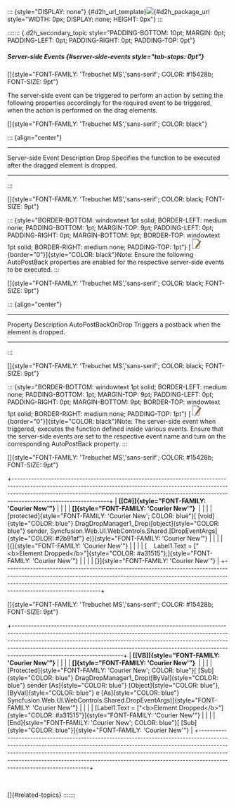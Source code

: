 ::: {style="DISPLAY: none"}
[](ms-xhelp:///?Id=d2h_url_template){#d2h_url_template}![](!package_url!){#d2h_package_url style="WIDTH: 0px; DISPLAY: none; HEIGHT: 0px"}
:::

::::::: {.d2h_secondary_topic style="PADDING-BOTTOM: 10pt; MARGIN: 0pt; PADDING-LEFT: 0pt; PADDING-RIGHT: 0pt; PADDING-TOP: 0pt"}
##### Server-side Events {#server-side-events style="tab-stops: 0pt"}

[]{style="FONT-FAMILY: 'Trebuchet MS','sans-serif'; COLOR: #15428b; FONT-SIZE: 9pt"} 

The server-side event can be triggered to perform an action by setting the following properties accordingly for the required event to be triggered, when the action is performed on the drag elements.

[]{style="FONT-FAMILY: 'Trebuchet MS','sans-serif'; COLOR: black"} 

::: {align="center"}
  ------------------- -----------------------------------------------------------------------------
  Server-side Event   Description
  Drop                Specifies the function to be executed after the dragged element is dropped.
  ------------------- -----------------------------------------------------------------------------
:::

[]{style="FONT-FAMILY: 'Trebuchet MS','sans-serif'; COLOR: black; FONT-SIZE: 9pt"} 

::: {style="BORDER-BOTTOM: windowtext 1pt solid; BORDER-LEFT: medium none; PADDING-BOTTOM: 1pt; MARGIN-TOP: 9pt; PADDING-LEFT: 0pt; PADDING-RIGHT: 0pt; MARGIN-BOTTOM: 9pt; BORDER-TOP: windowtext 1pt solid; BORDER-RIGHT: medium none; PADDING-TOP: 1pt"}
[![](ImagesExt/image72_1.jpg){border="0"}]{style="COLOR: black"}Note: Ensure the following AutoPostBack properties are enabled for the respective server-side events to be executed.
:::

[]{style="FONT-FAMILY: 'Trebuchet MS','sans-serif'; COLOR: black; FONT-SIZE: 9pt"} 

::: {align="center"}
  -------------------- --------------------------------------------------
  Property             Description
  AutoPostBackOnDrop   Triggers a postback when the element is dropped.
  -------------------- --------------------------------------------------
:::

[]{style="FONT-FAMILY: 'Trebuchet MS','sans-serif'; COLOR: black; FONT-SIZE: 9pt"} 

::: {style="BORDER-BOTTOM: windowtext 1pt solid; BORDER-LEFT: medium none; PADDING-BOTTOM: 1pt; MARGIN-TOP: 9pt; PADDING-LEFT: 0pt; PADDING-RIGHT: 0pt; MARGIN-BOTTOM: 9pt; BORDER-TOP: windowtext 1pt solid; BORDER-RIGHT: medium none; PADDING-TOP: 1pt"}
[![](ImagesExt/image72_1.jpg){border="0"}]{style="COLOR: black"}Note: The server-side event when triggered, executes the function defined inside various events. Ensure that the server-side events are set to the respective event name and turn on the corresponding AutoPostBack property.
:::

[]{style="FONT-FAMILY: 'Trebuchet MS','sans-serif'; COLOR: #15428b; FONT-SIZE: 9pt"} 

+----------------------------------------------------------------------------------------------------------------------------------------------------------------------------------------------------------------------------------------------------------------------------+
| **[\[C#\]]{style="FONT-FAMILY: 'Courier New'"}**                                                                                                                                                                                                                           |
|                                                                                                                                                                                                                                                                            |
| **[]{style="FONT-FAMILY: 'Courier New'"}**                                                                                                                                                                                                                                 |
|                                                                                                                                                                                                                                                                            |
| [protected]{style="FONT-FAMILY: 'Courier New'; COLOR: blue"}[ [void]{style="COLOR: blue"} DragDropManager1_Drop([object]{style="COLOR: blue"} sender, Syncfusion.Web.UI.WebControls.Shared.[DropEventArgs]{style="COLOR: #2b91af"} e)]{style="FONT-FAMILY: 'Courier New'"} |
|                                                                                                                                                                                                                                                                            |
| [{]{style="FONT-FAMILY: 'Courier New'"}                                                                                                                                                                                                                                    |
|                                                                                                                                                                                                                                                                            |
| [    Label1.Text = [\"\<b\>Element Dropped\</b\>\"]{style="COLOR: #a31515"};]{style="FONT-FAMILY: 'Courier New'"}                                                                                                                                                          |
|                                                                                                                                                                                                                                                                            |
| [}]{style="FONT-FAMILY: 'Courier New'"}                                                                                                                                                                                                                                    |
+----------------------------------------------------------------------------------------------------------------------------------------------------------------------------------------------------------------------------------------------------------------------------+

[]{style="FONT-FAMILY: 'Trebuchet MS','sans-serif'; COLOR: #15428b; FONT-SIZE: 9pt"} 

+---------------------------------------------------------------------------------------------------------------------------------------------------------------------------------------------------------------------------------------------------------------------------------------------------------------------------------------------------------------+
| **[\[VB\]]{style="FONT-FAMILY: 'Courier New'"}**                                                                                                                                                                                                                                                                                                              |
|                                                                                                                                                                                                                                                                                                                                                               |
| **[]{style="FONT-FAMILY: 'Courier New'"}**                                                                                                                                                                                                                                                                                                                    |
|                                                                                                                                                                                                                                                                                                                                                               |
| [Protected]{style="FONT-FAMILY: 'Courier New'; COLOR: blue"}[ [Sub]{style="COLOR: blue"} DragDropManager1_Drop([ByVal]{style="COLOR: blue"} sender [As]{style="COLOR: blue"} [Object]{style="COLOR: blue"}, [ByVal]{style="COLOR: blue"} e [As]{style="COLOR: blue"} Syncfusion.Web.UI.WebControls.Shared.DropEventArgs)]{style="FONT-FAMILY: 'Courier New'"} |
|                                                                                                                                                                                                                                                                                                                                                               |
| [Label1.Text = [\"\<b\>Element Dropped\</b\>\"]{style="COLOR: #a31515"}]{style="FONT-FAMILY: 'Courier New'"}                                                                                                                                                                                                                                                  |
|                                                                                                                                                                                                                                                                                                                                                               |
| [End]{style="FONT-FAMILY: 'Courier New'; COLOR: blue"}[ [Sub]{style="COLOR: blue"}]{style="FONT-FAMILY: 'Courier New'"}                                                                                                                                                                                                                                       |
+---------------------------------------------------------------------------------------------------------------------------------------------------------------------------------------------------------------------------------------------------------------------------------------------------------------------------------------------------------------+

 

[]{#related-topics}
:::::::
